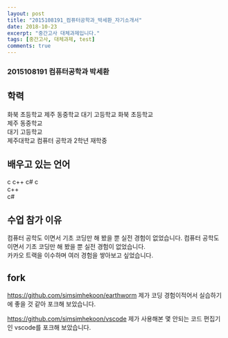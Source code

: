 ```yaml
---
layout: post
title: "2015108191_컴퓨터공학과_박세환_자기소개서"
date: 2018-10-23
excerpt: "중간고사 대체과제입니다."
tags: [중간고사, 대체과제, test]
comments: true
---
```


### 2015108191 컴퓨터공학과 박세환
 ## 학력
화북 초등학교
제주 동중학교
대기 고등학교
화북 초등학교<br>
제주 동중학교<br>
대기 고등학교<br>
제주대학교 컴퓨터 공학과 2학년 재학중
 ## 배우고 있는 언어
c
c++
c#
c<br>
c++<br>
c#<br>
 ## 수업 참가 이유
컴퓨터 공학도 이면서 기초 코딩만 해 봤을 뿐 실전 경험이 없었습니다.
컴퓨터 공학도 이면서 기초 코딩만 해 봤을 뿐 실전 경험이 없었습니다.<br>
카카오 트랙을 이수하며 여러 경험을 쌓아보고 싶었습니다.
 ## fork
 https://github.com/simsimhekoon/earthworm
 제가 코딩 경험이적어서 실습하기에 좋을 것 같아 포크해 보았습니다.
 
 https://github.com/simsimhekoon/vscode
 제가 사용해본 몇 안되는 코드 편집기인  vscode를 포크해 보았습니다.
